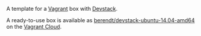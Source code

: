 A template for a [Vagrant](http://www.vagrantup.com/) box with [Devstack](http://devstack.org/).

A ready-to-use box is available as [berendt/devstack-ubuntu-14.04-amd64](https://vagrantcloud.com/berendt/devstack-ubuntu-14.04-amd64) on the [Vagrant Cloud](https://vagrantcloud.com/).
